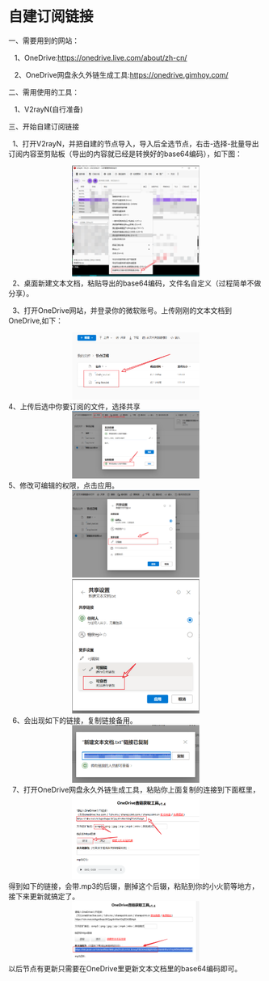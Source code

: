 # 自建订阅链接  
一、需要用到的网站：

   1、OneDrive:https://onedrive.live.com/about/zh-cn/

   2、OneDrive网盘永久外链生成工具:https://onedrive.gimhoy.com/

二、需用使用的工具：

   1、V2rayN(自行准备)

三、开始自建订阅链接

  1、打开V2rayN，并把自建的节点导入，导入后全选节点，右击-选择-批量导出订阅内容至剪贴板（导出的内容就已经是转换好的base64编码），如下图：
                <div align=center>
                <img src="images/1.png" width="50%" />
                </div>
  2、桌面新建文本文档，粘贴导出的base64编码，文件名自定义（过程简单不做分享）。

  3、打开OneDrive网站，并登录你的微软账号。上传刚刚的文本文档到OneDrive,如下：
                <div align=center>
                <img src="images/2.png" width="50%" />
                </div>
  4、上传后选中你要订阅的文件，选择共享
                <div align=center>
                <img src="images/3.png" width="50%" />
                </div>
  5、修改可编辑的权限，点击应用。
                <div align=center>
                <img src="images/4.png" width="50%" />
                <img src="images/5.png" width="50%" />
                </div>
  6、会出现如下的链接，复制链接备用。
                <div align=center>
                <img src="images/6.png" width="50%" />
                </div>
  7、打开OneDrive网盘永久外链生成工具，粘贴你上面复制的连接到下面框里，
                <div align=center>
                <img src="images/7.png" width="50%" />
                </div>
得到如下的链接，会带.mp3的后辍，删掉这个后辍，粘贴到你的小火箭等地方，接下来更新就搞定了。
                <div align=center>
                <img src="images/8.png" width="50%" />
                </div>
以后节点有更新只需要在OneDrive里更新文本文档里的base64编码即可。
